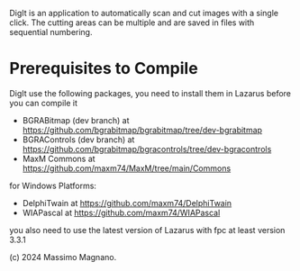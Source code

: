 DigIt is an application to automatically scan and cut images with a single click. 
The cutting areas can be multiple and are saved in files with sequential numbering.

# Prerequisites to Compile

DigIt use the following packages, you need to install them in Lazarus before you can compile it

- BGRABitmap (dev branch) at https://github.com/bgrabitmap/bgrabitmap/tree/dev-bgrabitmap
- BGRAControls (dev branch) at https://github.com/bgrabitmap/bgracontrols/tree/dev-bgracontrols
- MaxM Commons at https://github.com/maxm74/MaxM/tree/main/Commons

 for Windows Platforms:

 - DelphiTwain at https://github.com/maxm74/DelphiTwain
 - WIAPascal at https://github.com/maxm74/WIAPascal

you also need to use the latest version of Lazarus with fpc at least version 3.3.1

(c) 2024 Massimo Magnano.